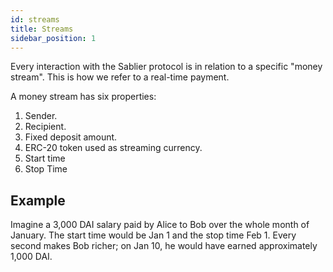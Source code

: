 ```yaml
---
id: streams
title: Streams
sidebar_position: 1
---
```


Every interaction with the Sablier protocol is in relation to a specific "money stream". This is how we refer to a
real-time payment.

A money stream has six properties:

1. Sender.
2. Recipient.
3. Fixed deposit amount.
4. ERC-20 token used as streaming currency.
5. Start time
6. Stop Time

## Example

Imagine a 3,000 DAI salary paid by Alice to Bob over the whole month of January. The start time would be
Jan 1 and the stop time Feb 1. Every second makes Bob richer; on Jan 10, he would have earned approximately 1,000 DAI.
